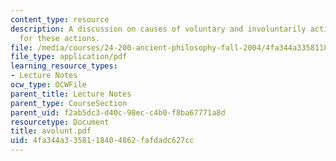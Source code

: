 ```yaml
---
content_type: resource
description: A discussion on causes of voluntary and involuntarily actions, and responsibilities
  for these actions.
file: /media/courses/24-200-ancient-philosophy-fall-2004/4fa344a3358118404862fafdadc627cc_avolunt.pdf
file_type: application/pdf
learning_resource_types:
- Lecture Notes
ocw_type: OCWFile
parent_title: Lecture Notes
parent_type: CourseSection
parent_uid: f2ab5dc3-d40c-98ec-c4b0-f8ba67771a8d
resourcetype: Document
title: avolunt.pdf
uid: 4fa344a3-3581-1840-4862-fafdadc627cc
---
```

